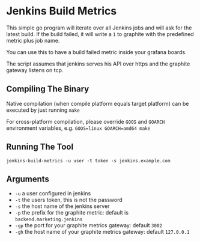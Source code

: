 Jenkins Build Metrics
=====================

This simple go program will iterate over all Jenkins jobs and will ask for the latest build. If
the build failed, it will write a `1` to graphite with the predefined metric plus job name.

You can use this to have a build failed metric inside your grafana boards.

The script assumes that jenkins serves his API over https and the graphite gateway listens on tcp.


Compiling The Binary
--------------------

Native compilation (when compile platform equals target platform) can be executed by just running `make`

For cross-platform compilation, please override `GOOS` and `GOARCH` environment variables, e.g. `GOOS=linux GOARCH=amd64 make`


Running The Tool
----------------

```
jenkins-build-metrics -u user -t token -s jenkins.example.com
```

Arguments
---------

* `-u` a user configured in jenkins
* `-t` the users token, this is not the password
* `-s` the host name of the jenkins server
* `-p` the prefix for the graphite metric: default is `backend.marketing.jenkins`
* `-gp` the port for your graphite metrics gateway: default `3002`
* `-gh` the host name of your graphite metrics gateway: default `127.0.0.1`

